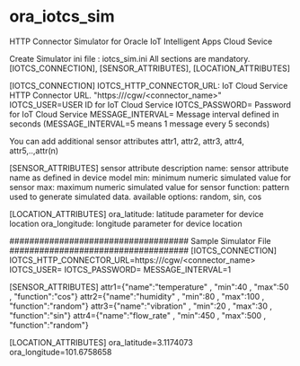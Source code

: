 # ora_iotcs_sim
HTTP Connector Simulator for Oracle IoT Intelligent Apps Cloud Sevice

Create Simulator ini file : iotcs_sim.ini 
All sections are mandatory. [IOTCS_CONNECTION], [SENSOR_ATTRIBUTES], [LOCATION_ATTRIBUTES]

[IOTCS_CONNECTION]
IOTCS_HTTP_CONNECTOR_URL: IoT Cloud Service HTTP Connector URL. "https://<iotserviceurl>/cgw/<connector_name>"
IOTCS_USER=USER ID for IoT Cloud Service
IOTCS_PASSWORD= Password for IoT Cloud Service
MESSAGE_INTERVAL= Message interval defined in seconds (MESSAGE_INTERVAL=5 means 1 message every 5 seconds)

You can add additional sensor attributes attr1, attr2, attr3, attr4, attr5,..,attr(n)

[SENSOR_ATTRIBUTES]
sensor attribute description
name: sensor attribute name as defined in device model
min: minimum numeric simulated value for sensor
max: maximum numeric simulated value for sensor
function: pattern used to generate simulated data. available options: random, sin, cos

[LOCATION_ATTRIBUTES]
ora_latitude: latitude parameter for device location
ora_longitude: longitude parameter for device location


#################################### Sample Simulator File ####################################
[IOTCS_CONNECTION]
IOTCS_HTTP_CONNECTOR_URL=https://<iotserviceurl>/cgw/<connector_name>
IOTCS_USER=<USERID>
IOTCS_PASSWORD=<PASSWORD>
MESSAGE_INTERVAL=1

[SENSOR_ATTRIBUTES]
attr1={"name":"temperature" , "min":40 , "max":50 , "function":"cos"}
attr2={"name":"humidity" , "min":80 , "max":100 , "function":"random"}
attr3={"name":"vibration" , "min":20 , "max":30 , "function":"sin"}
attr4={"name":"flow_rate" , "min":450 , "max":500 , "function":"random"}

[LOCATION_ATTRIBUTES]
ora_latitude=3.1174073
ora_longitude=101.6758658

